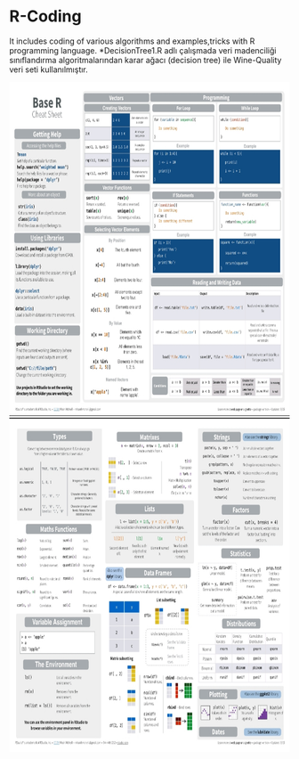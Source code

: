 # R-Coding
It includes coding of various algorithms and examples,tricks with R programming language. 
*DecisionTree1.R adlı çalışmada veri madenciliği sınıflandırma algoritmalarından karar ağacı (decision tree) ile 
Wine-Quality veri seti kullanılmıştır.


<img src="images/baseR1.jpg" alt="baseR1"	width="700" height="600" /> 
<img src="images/baseR2.jpg" alt="baseR2"	width="700" height="600" /> 
